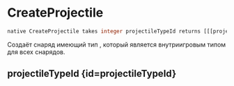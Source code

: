 # CreateProjectile

```sql
native CreateProjectile takes integer projectileTypeId returns [[[projectile|projectile.md]]]
```

Создаёт снаряд имеющий тип [](projectile.md), который является внутриигровым типом для всех снарядов.

## projectileTypeId {id=projectileTypeId}


